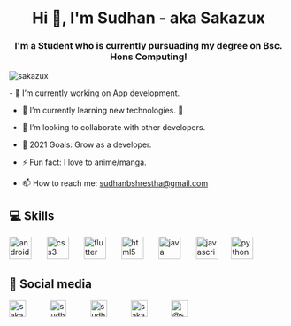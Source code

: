 
<h1 align="center">Hi 👋, I'm Sudhan - aka Sakazux</h1>
<h3 align="center">I'm a Student who is currently pursuading my degree on Bsc. Hons Computing!</h3>

<p align="left"> <img src="https://komarev.com/ghpvc/?username=sakazux" alt="sakazux" /> </p>
- 🔭 I’m currently working on App development.

- 🌱 I’m currently learning new technologies. 🤣

- 👯 I’m looking to collaborate with other developers.

- 🥅 2021 Goals: Grow as a developer.

- ⚡ Fun fact: I love to anime/manga.

- 📫 How to reach me: sudhanbshrestha@gmail.com


<!-- BLOG-POST-LIST:START -->
<!-- BLOG-POST-LIST:END -->
## :computer: Skills

<p align="left">
  <img src="https://devicons.github.io/devicon/devicon.git/icons/android/android-original-wordmark.svg" alt="android" width="40" height="40"/> &nbsp;&nbsp;&nbsp;&nbsp;&nbsp; 
  <img src="https://devicons.github.io/devicon/devicon.git/icons/css3/css3-original-wordmark.svg" alt="css3" width="40" height="40"/> &nbsp;&nbsp;&nbsp;&nbsp;&nbsp;
  <img src="https://www.vectorlogo.zone/logos/flutterio/flutterio-icon.svg" alt="flutter" width="40" height="40"/> &nbsp;&nbsp;&nbsp;&nbsp;&nbsp;
  <img src="https://devicons.github.io/devicon/devicon.git/icons/html5/html5-original-wordmark.svg" alt="html5" width="40" height="40"/> &nbsp;&nbsp;&nbsp;&nbsp;&nbsp;
  <img src="https://devicons.github.io/devicon/devicon.git/icons/java/java-original-wordmark.svg" alt="java" width="40" height="40"/> &nbsp;&nbsp;&nbsp;&nbsp;&nbsp;
  <img src="https://devicons.github.io/devicon/devicon.git/icons/javascript/javascript-original.svg" alt="javascript" width="40" height="40"/>&nbsp;&nbsp;&nbsp;&nbsp;&nbsp;
  <img src="https://devicons.github.io/devicon/devicon.git/icons/python/python-original.svg" alt="python" width="40" height="40"/>&nbsp;&nbsp;&nbsp;&nbsp;&nbsp;
</p>


## :link: Social media

<p align="left">
<a href="https://twitter.com/sakazux" target="blank"><img align="center" src="https://cdn.jsdelivr.net/npm/simple-icons@3.0.1/icons/twitter.svg" alt="sakazux" height="30" width="30" /></a>&nbsp;&nbsp;&nbsp;&nbsp;&nbsp;&nbsp;&nbsp;&nbsp;&nbsp;&nbsp;
<a href="https://www.linkedin.com/in/sudhan-shrestha-a63254194" target="blank"><img align="center" src="https://cdn.jsdelivr.net/npm/simple-icons@3.0.1/icons/linkedin.svg" alt="sudhan shrestha" height="30" width="30" /></a>&nbsp;&nbsp;&nbsp;&nbsp;&nbsp;&nbsp;&nbsp;&nbsp;&nbsp;&nbsp;
<a href="https://www.facebook.com/sudhanbshr/" target="blank"><img align="center" src="https://cdn.jsdelivr.net/npm/simple-icons@3.0.1/icons/facebook.svg" alt="sudhan shrestha" height="30" width="30" /></a>&nbsp;&nbsp;&nbsp;&nbsp;&nbsp;&nbsp;&nbsp;&nbsp;&nbsp;&nbsp;
<a href="https://instagram.com/sakazux" target="blank"><img align="center" src="https://cdn.jsdelivr.net/npm/simple-icons@3.0.1/icons/instagram.svg" alt="sakazux" height="30" width="30" /></a>&nbsp;&nbsp;&nbsp;&nbsp;&nbsp;&nbsp;&nbsp;&nbsp;&nbsp;&nbsp;
<a href="https://medium.com/@sudhanbshrestha" target="blank"><img align="center" src="https://cdn.jsdelivr.net/npm/simple-icons@3.0.1/icons/medium.svg" alt="@sudhanbshrestha" height="30" width="30" /></a>&nbsp;&nbsp;&nbsp;&nbsp;&nbsp;&nbsp;&nbsp;&nbsp;&nbsp;&nbsp;
</p>





